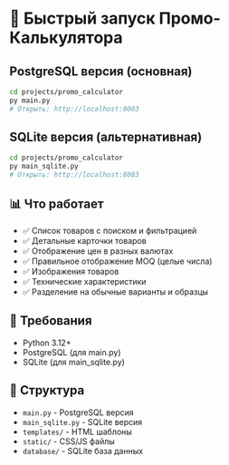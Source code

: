 # 🚀 Быстрый запуск Промо-Калькулятора

## PostgreSQL версия (основная)
```bash
cd projects/promo_calculator
py main.py
# Открыть: http://localhost:8003
```

## SQLite версия (альтернативная)
```bash
cd projects/promo_calculator
py main_sqlite.py
# Открыть: http://localhost:8003
```

## 📊 Что работает
- ✅ Список товаров с поиском и фильтрацией
- ✅ Детальные карточки товаров
- ✅ Отображение цен в разных валютах
- ✅ Правильное отображение MOQ (целые числа)
- ✅ Изображения товаров
- ✅ Технические характеристики
- ✅ Разделение на обычные варианты и образцы

## 🔧 Требования
- Python 3.12+
- PostgreSQL (для main.py)
- SQLite (для main_sqlite.py)

## 📁 Структура
- `main.py` - PostgreSQL версия
- `main_sqlite.py` - SQLite версия
- `templates/` - HTML шаблоны
- `static/` - CSS/JS файлы
- `database/` - SQLite база данных
